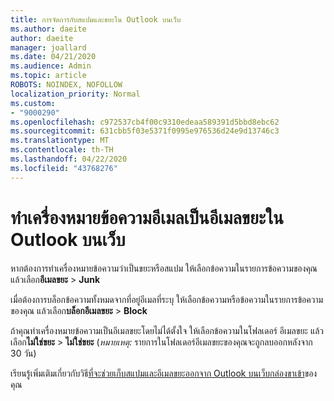 ```yaml
---
title: การจัดการกับสแปมและขยะใน Outlook บนเว็บ
ms.author: daeite
author: daeite
manager: joallard
ms.date: 04/21/2020
ms.audience: Admin
ms.topic: article
ROBOTS: NOINDEX, NOFOLLOW
localization_priority: Normal
ms.custom:
- "9000290"
ms.openlocfilehash: c972537cb4f00c9310edeaa589391d5bbd8ebc62
ms.sourcegitcommit: 631cbb5f03e5371f0995e976536d24e9d13746c3
ms.translationtype: MT
ms.contentlocale: th-TH
ms.lasthandoff: 04/22/2020
ms.locfileid: "43768276"
---
```

# <a name="mark-email-messages-as-junk-in-outlook-on-the-web"></a>ทําเครื่องหมายข้อความอีเมลเป็นอีเมลขยะใน Outlook บนเว็บ

หากต้องการทําเครื่องหมายข้อความว่าเป็นขยะหรือสแปม ให้เลือกข้อความในรายการข้อความของคุณ แล้วเลือก**อีเมลขยะ** > **Junk**

เมื่อต้องการบล็อกข้อความทั้งหมดจากที่อยู่อีเมลที่ระบุ ให้เลือกข้อความหรือข้อความในรายการข้อความของคุณ แล้วเลือก**บล็อกอีเมลขยะ** > **Block**

ถ้าคุณทําเครื่องหมายข้อความเป็นอีเมลขยะโดยไม่ได้ตั้งใจ ให้เลือกข้อความในโฟลเดอร์ อีเมลขยะ แล้วเลือก**ไม่ใช่ขยะ** > **ไม่ใช่ขยะ** (*หมายเหตุ:* รายการในโฟลเดอร์อีเมลขยะของคุณจะถูกลบออกหลังจาก 30 วัน)

เรียนรู้เพิ่มเติมเกี่ยวกับวิธี[ที่จะช่วยเก็บสแปมและอีเมลขยะออกจาก Outlook บนเว็บกล่องขาเข้า](https://support.office.com/article/db786e79-54e2-40cc-904f-d89d57b7f41d)ของคุณ